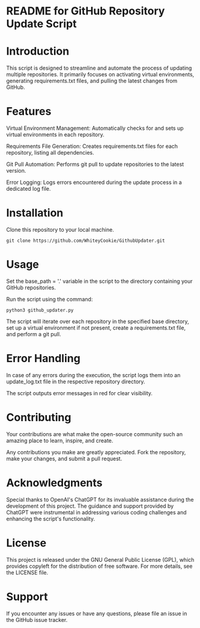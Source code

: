 # README for GitHub Repository Update Script

# Introduction

This script is designed to streamline and automate the process of updating multiple repositories. It primarily focuses on activating virtual environments, 
generating requirements.txt files, and pulling the latest changes from GitHub.

# Features

  Virtual Environment Management: Automatically checks for and sets up virtual environments in each repository.
  
  Requirements File Generation: Creates requirements.txt files for each repository, listing all dependencies.
  
  Git Pull Automation: Performs git pull to update repositories to the latest version.
  
  Error Logging: Logs errors encountered during the update process in a dedicated log file.

# Installation

  Clone this repository to your local machine.

    git clone https://github.com/WhiteyCookie/GithubUpdater.git

# Usage

  Set the base_path = '.' variable in the script to the directory containing your GitHub repositories.
  
  Run the script using the command: 
  
    python3 github_updater.py
  
  The script will iterate over each repository in the specified base directory, set up a virtual environment if not present, create a requirements.txt file, and perform a git pull.

# Error Handling

  In case of any errors during the execution, the script logs them into an update_log.txt file in the respective repository directory.
  
  The script outputs error messages in red for clear visibility.

# Contributing

Your contributions are what make the open-source community such an amazing place to learn, inspire, and create. 

Any contributions you make are greatly appreciated. Fork the repository, make your changes, and submit a pull request.

# Acknowledgments

Special thanks to OpenAI's ChatGPT for its invaluable assistance during the development of this project. 
The guidance and support provided by ChatGPT were instrumental in addressing various coding challenges and enhancing the script's functionality.

# License

This project is released under the GNU General Public License (GPL), which provides copyleft for the distribution of free software. For more details, see the LICENSE file.

# Support

If you encounter any issues or have any questions, please file an issue in the GitHub issue tracker.
